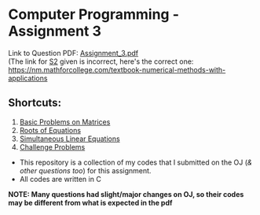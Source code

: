 # Computer Programming - Assignment 3

Link to Question PDF: [Assignment_3.pdf](./Assignment_3.pdf) \
(The link for [S2](./S2) given is incorrect, here's the correct one: https://nm.mathforcollege.com/textbook-numerical-methods-with-applications
## Shortcuts:
1. [Basic Problems on Matrices](./S1)
2. [Roots of Equations](./S2)
3. [Simultaneous Linear Equations](./S3)
4. [Challenge Problems](./S4)

* This repository is a collection of my codes that I submitted on the OJ (*& other questions too*) for this assignment.
* All codes are written in C

**NOTE: Many questions had slight/major changes on OJ, so their codes may be different from what is expected in the pdf**
